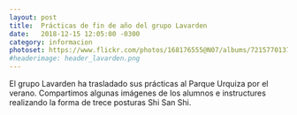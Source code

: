 ```yaml
---
layout: post
title:  Prácticas de fin de año del grupo Lavarden
date:   2018-12-15 12:05:00 -0300
category: informacion
photoset: https://www.flickr.com/photos/168176555@N07/albums/72157701371652222
#headerimage: header_lavarden.png
---
```



El grupo Lavarden ha trasladado sus prácticas al Parque Urquiza por el verano. Compartimos algunas imágenes de los alumnos e instructures realizando la forma de trece posturas Shi San Shi.
